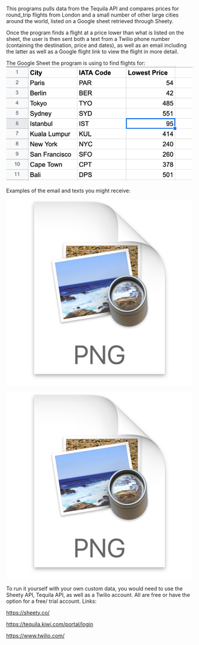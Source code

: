 This programs pulls data from the Tequila API and compares prices for round_trip flights from London and a small number 
of other large cities around the world, listed on a Google sheet retrieved through Sheety.

Once the program finds a flight at a price lower than what is listed on the sheet, the user is then sent 
both a text from a Twilio phone number (containing the destination, price and dates), as well as an email including the 
latter as well as a Google flight link to view the flight in more detail.

The Google Sheet the program is using to find flights for:
![img.png](img.png)

Examples of the email and texts you might receive: 

![img_2.png](img_2.png)

![img_1.png](img_1.png)


To run it yourself with your own custom data, you would need to use the Sheety API, Tequila API, as well as a 
Twilio account. All are free or have the option for a free/ trial account.
Links: 

https://sheety.co/

https://tequila.kiwi.com/portal/login

https://www.twilio.com/